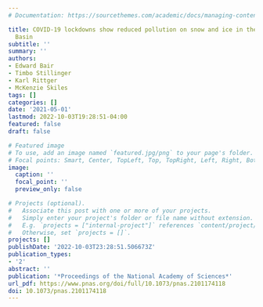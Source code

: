 ```yaml
---
# Documentation: https://sourcethemes.com/academic/docs/managing-content/

title: COVID-19 lockdowns show reduced pollution on snow and ice in the Indus River
  Basin
subtitle: ''
summary: ''
authors:
- Edward Bair
- Timbo Stillinger
- Karl Rittger
- McKenzie Skiles
tags: []
categories: []
date: '2021-05-01'
lastmod: 2022-10-03T19:28:51-04:00
featured: false
draft: false

# Featured image
# To use, add an image named `featured.jpg/png` to your page's folder.
# Focal points: Smart, Center, TopLeft, Top, TopRight, Left, Right, BottomLeft, Bottom, BottomRight.
image:
  caption: ''
  focal_point: ''
  preview_only: false

# Projects (optional).
#   Associate this post with one or more of your projects.
#   Simply enter your project's folder or file name without extension.
#   E.g. `projects = ["internal-project"]` references `content/project/deep-learning/index.md`.
#   Otherwise, set `projects = []`.
projects: []
publishDate: '2022-10-03T23:28:51.506673Z'
publication_types:
- '2'
abstract: ''
publication: '*Proceedings of the National Academy of Sciences*'
url_pdf: https://www.pnas.org/doi/full/10.1073/pnas.2101174118
doi: 10.1073/pnas.2101174118
---
```

